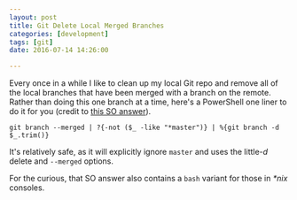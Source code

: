 ```yaml
---
layout: post
title: Git Delete Local Merged Branches
categories: [development]
tags: [git]
date: 2016-07-14 14:26:00

---
```


Every once in a while I like to clean up my local Git repo and remove all of the local branches that have been merged with a branch on the remote. Rather than doing this one branch at a time, here's a PowerShell one liner to do it for you (credit to [this SO answer](http://stackoverflow.com/questions/6127328/how-can-i-delete-all-git-branches-which-have-been-merged)).

`git branch --merged | ?{-not ($_ -like "*master")} | %{git branch -d $_.trim()}`

It's relatively safe, as it will explicitly ignore `master` and uses the little-_d_ delete and `--merged` options.

For the curious, that SO answer also contains a `bash` variant for those in _*nix_ consoles.